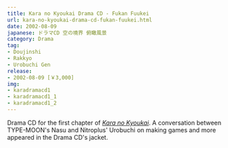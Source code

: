 ```yaml
---
title: Kara no Kyoukai Drama CD - Fukan Fuukei
url: kara-no-kyoukai-drama-cd-fukan-fuukei.html
date: 2002-08-09
japanese: ドラマCD 空の境界 俯瞰風景
category: Drama
tag:
- Doujinshi
- Rakkyo
- Urobuchi Gen
release:
- 2002-08-09 [￥3,000]
img:
- karadramacd1
- karadramacd1_1
- karadramacd1_2
---
```


Drama CD for the first chapter of [*Kara no Kyoukai*](kara-no-kyoukai-1-the-garden-of-sinners.html). A conversation between TYPE-MOON's Nasu and Nitroplus' Urobuchi on making games and more appeared in the Drama CD's jacket.